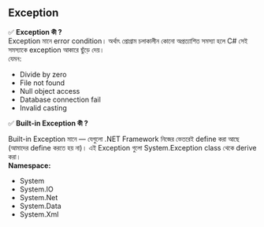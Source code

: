 ## Exception 

✅ <b> Exception কী ? </b> <br> 
Exception মানে error condition। অর্থাৎ প্রোগ্রাম চলাকালীন কোনো অপ্রত্যাশিত সমস্যা হলে C# সেই সমস্যাকে exception আকারে ছুঁড়ে দেয়। <br> 
যেমন:
 * Divide by zero
 * File not found
 * Null object access
 * Database connection fail
 * Invalid casting

✅ <b> Built-in Exception কী ? </b>  <br> 

Built-in Exception মানে — যেগুলো .NET Framework নিজের ভেতরেই define করা আছে (আমাদের define করতে হয় না)। এই Exception গুলো System.Exception class থেকে derive করা। <br>
<b>Namespace: </b>  
 * System
 * System.IO
 * System.Net
 * System.Data
 * System.Xml




